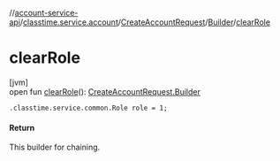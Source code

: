 //[account-service-api](../../../../index.md)/[classtime.service.account](../../index.md)/[CreateAccountRequest](../index.md)/[Builder](index.md)/[clearRole](clear-role.md)

# clearRole

[jvm]\
open fun [clearRole](clear-role.md)(): [CreateAccountRequest.Builder](index.md)

`.classtime.service.common.Role role = 1;`

#### Return

This builder for chaining.
